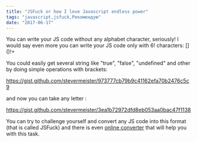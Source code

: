 ```yaml
---
title: "JSFuck or how I love Javascript endless power"
tags: "javascript,jsfuck,Рекомендую"
date: "2017-06-17"
---
```


You can write your JS code without any alphabet character, seriously! I would say even more you can write your JS code only with 6! characters: \[\]()!+

You could easily get several string like "true", "false", "undefined" and other by doing simple operations with brackets:

https://gist.github.com/stevermeister/973777cb79b9c41162efa70b2476c5c9

and now you can take any letter :

https://gist.github.com/stevermeister/3ea1b72972dfd8eb053aa0bac47f1138

You can try to challenge yourself and convert any JS code into this format (that is called JSFuck) and there is even [online converter](https://www.jsfuck.com/) that will help you with this task.
